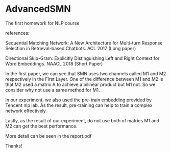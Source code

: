 # AdvancedSMN
The first homework for NLP course

references:

Sequential Matching Network: A New Architecture for Multi-turn Response Selection in Retrieval-based Chatbots. ACL 2017 (Long paper)

Directional Skip-Gram: Explicitly Distinguishing Left and Right Context for Word Embeddings. NAACL 2018 (Short Paper)


In the first paper, we can see that SMN uses two channels called M1 and M2 respectively in the First Layer. One of the difference between M1 and M2 is that M2 used a matrix A to achieve a bilinear product but M1 not. So we consider why not use a same method for M1.

In our experiment, we also used the pre-train embedding provided by Tencent nlp lab. As the result, pre-training can help to train a complex network effectively.

Lastly, as the result of our experiment, do not use both of matries M1 and M2 can get the best performance.

More detail can be seen in the report.pdf

Thanks!
